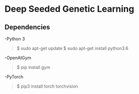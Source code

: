 # Deep Seeded Genetic Learning
## Dependencies
-Python 3
> $ sudo apt-get update
> $ sudo apt-get install python3.6

-OpenAIGym
> $ pip install gym

-PyTorch
> $ pip3 install torch torchvision
